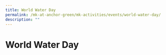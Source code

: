 ```yaml
---
title: World Water Day
permalink: /mk-at-anchor-green/mk-activities/events/world-water-day/
description: ""
---
```

# World Water Day